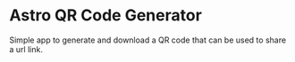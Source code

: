 # Astro QR Code Generator

Simple app to generate and download a QR code that can be used to share a url link.
